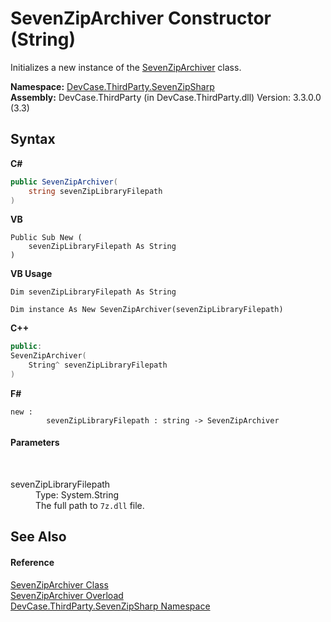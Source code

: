 # SevenZipArchiver Constructor (String)
 

Initializes a new instance of the <a href="T_DevCase_ThirdParty_SevenZipSharp_SevenZipArchiver">SevenZipArchiver</a> class.

**Namespace:**&nbsp;<a href="N_DevCase_ThirdParty_SevenZipSharp">DevCase.ThirdParty.SevenZipSharp</a><br />**Assembly:**&nbsp;DevCase.ThirdParty (in DevCase.ThirdParty.dll) Version: 3.3.0.0 (3.3)

## Syntax

**C#**<br />
``` C#
public SevenZipArchiver(
	string sevenZipLibraryFilepath
)
```

**VB**<br />
``` VB
Public Sub New ( 
	sevenZipLibraryFilepath As String
)
```

**VB Usage**<br />
``` VB Usage
Dim sevenZipLibraryFilepath As String

Dim instance As New SevenZipArchiver(sevenZipLibraryFilepath)
```

**C++**<br />
``` C++
public:
SevenZipArchiver(
	String^ sevenZipLibraryFilepath
)
```

**F#**<br />
``` F#
new : 
        sevenZipLibraryFilepath : string -> SevenZipArchiver
```


#### Parameters
&nbsp;<dl><dt>sevenZipLibraryFilepath</dt><dd>Type: System.String<br />The full path to `7z.dll` file.</dd></dl>

## See Also


#### Reference
<a href="T_DevCase_ThirdParty_SevenZipSharp_SevenZipArchiver">SevenZipArchiver Class</a><br /><a href="Overload_DevCase_ThirdParty_SevenZipSharp_SevenZipArchiver__ctor">SevenZipArchiver Overload</a><br /><a href="N_DevCase_ThirdParty_SevenZipSharp">DevCase.ThirdParty.SevenZipSharp Namespace</a><br />